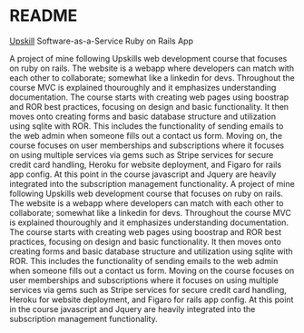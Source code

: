 # README

[Upskill](http://upskillcourses.com) Software-as-a-Service Ruby on Rails App



A project of mine following Upskills web development course that focuses on ruby on rails. 
The website is a webapp where developers can match with each other to collaborate; somewhat like a linkedin for devs. 
Throughout the course MVC is explained thouroughly and it emphasizes understanding documentation. 
The course starts with creating web pages using boostrap and ROR best practices, focusing on design and basic functionality. 
It then moves onto creating forms and basic database structure and utilization using sqlite with ROR. 
This includes the functionality of sending emails to the web admin when someone fills out a contact us form. 
Moving on, the course focuses on user memberships and subscriptions where it focuses on using multiple services via gems such as Stripe services for secure credit card handling, 
Heroku for website deployment, and Figaro for rails app config. 
At this point in the course javascript and Jquery are heavily integrated into the subscription management functionality.
A project of mine following Upskills web development course that focuses on ruby on rails. 
The website is a webapp where developers can match with each other to collaborate; somewhat
like a linkedin for devs.
Throughout the course MVC is explained thouroughly and it emphasizes understanding documentation.
The course starts with creating web pages using boostrap and ROR best practices, focusing on design 
and basic functionality.
It then moves onto creating forms and basic database structure and utilization using sqlite with ROR.
This includes the functionality of sending emails to the web admin when someone fills out a contact us form.
Moving on the course focuses on user memberships and subscriptions where it focuses on 
using multiple services via gems such as Stripe services for secure credit card handling, 
Heroku for website deployment, and Figaro for rails app config. 
At this point in the course javascript and Jquery are heavily integrated into the 
subscription management functionality. 



